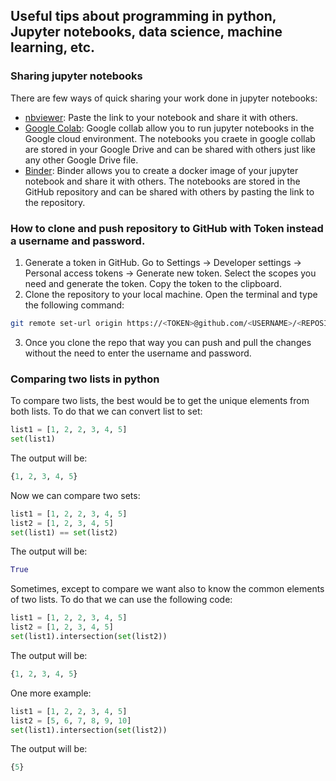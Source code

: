 ## Useful tips about programming in python, Jupyter notebooks, data science, machine learning, etc.

### Sharing jupyter notebooks
There are few ways of quick sharing your work done in jupyter notebooks:
- [nbviewer](https://nbviewer.jupyter.org/): Paste the link to your notebook and share it with others.
- [Google Colab](https://colab.research.google.com/): Google collab allow you to run jupyter notebooks in the Google cloud environment. The notebooks you craete in google collab are stored in your Google Drive and can be shared with others just like any other Google Drive file.
- [Binder](https://mybinder.org/): Binder allows you to create a docker image of your jupyter notebook and share it with others. The notebooks are stored in the GitHub repository and can be shared with others by pasting the link to the repository.

### How to clone and push repository to GitHub with Token instead a username and password.

1. Generate a token in GitHub. Go to Settings -> Developer settings -> Personal access tokens -> Generate new token. Select the scopes you need and generate the token. Copy the token to the clipboard.
2. Clone the repository to your local machine. Open the terminal and type the following command:
```bash
git remote set-url origin https://<TOKEN>@github.com/<USERNAME>/<REPOSITORY>.git
```
3. Once you clone the repo that way you can push and pull the changes without the need to enter the username and password.

### Comparing two lists in python
To compare two lists, the best would be to get the unique elements from both lists. To do that we can convert list to set:
```python
list1 = [1, 2, 2, 3, 4, 5]
set(list1)
```
The output will be:
```python
{1, 2, 3, 4, 5}
```
Now we can compare two sets:
```python
list1 = [1, 2, 2, 3, 4, 5]
list2 = [1, 2, 3, 4, 5]
set(list1) == set(list2)
```
The output will be:
```python
True
```
Sometimes, except to compare we want also to know the common elements of two lists. To do that we can use the following code:
```python
list1 = [1, 2, 2, 3, 4, 5]
list2 = [1, 2, 3, 4, 5]
set(list1).intersection(set(list2))
```
The output will be:
```python
{1, 2, 3, 4, 5}
```
One more example:
```python
list1 = [1, 2, 2, 3, 4, 5]
list2 = [5, 6, 7, 8, 9, 10]
set(list1).intersection(set(list2))
```
The output will be:
```python
{5}
```
